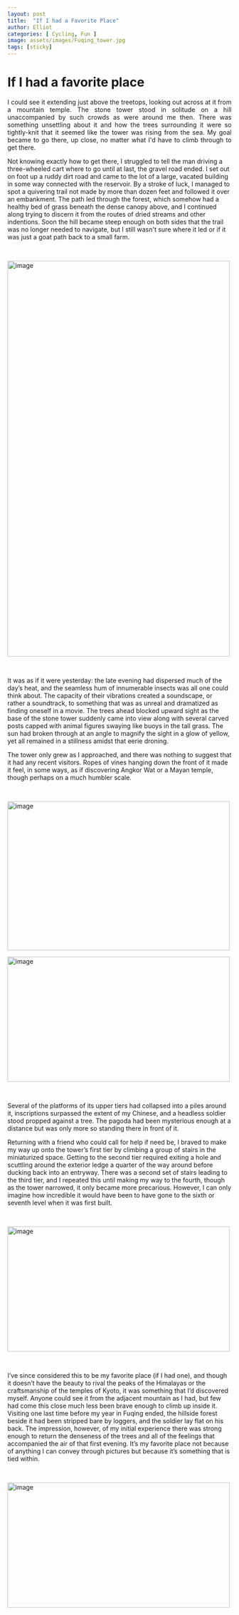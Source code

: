 ```yaml
---
layout: post
title:  "If I had a Favorite Place"
author: Elliot
categories: [ Cycling, Fun ]
image: assets/images/Fuqing_tower.jpg
tags: [sticky]
---
```


# If I had a favorite place


<p style="text-align:justify">I could see it extending just above the treetops, looking out across at it from a mountain temple. The stone tower stood in solitude on a hill unaccompanied by such crowds as were around me then. There was something unsettling about it and how the trees surrounding it were so tightly-knit that it seemed like the tower was rising from the sea. My goal became to go there, up close, no matter what I'd have to climb through to get there.</p>

<p>Not knowing exactly how to get there, I struggled to tell the man driving a three-wheeled cart where to go until at last, the gravel road ended. I set out on foot up a ruddy dirt road and came to the lot of a large, vacated building in some way connected with the reservoir. By a stroke of luck, I managed to spot a quivering trail not made by more than dozen feet and followed it over an embankment. The path led through the forest, which somehow had a healthy bed of grass beneath the dense canopy above, and I continued along trying to discern it from the routes of dried streams and other indentions. Soon the hill became steep enough on both sides that the trail was no longer needed to navigate, but I still wasn't sure where it led or if it was just a goat path back to a small farm.</p>

<p>&nbsp;</p>

<p><img alt="image" src="https://64.media.tumblr.com/34a6240ac28c535471e8d7ec037d1873/tumblr_inline_piga8rSxxQ1tz5xrk_640.jpg" style="height:889px; width:500px" /></p>

<p>&nbsp;</p>

<p>It was as if it were yesterday: the late evening had dispersed much of the day&rsquo;s heat, and the seamless hum of innumerable insects was all one could think about. The capacity of their vibrations created a soundscape, or rather a soundtrack, to something that was as unreal and dramatized as finding oneself in a movie. The trees ahead blocked upward sight as the base of the stone tower suddenly came into view along with several carved posts capped with animal figures swaying like buoys in the tall grass. The sun had broken through at an angle to magnify the sight in a glow of yellow, yet all remained in a stillness amidst that eerie droning.</p>

<p>The tower only grew as I approached, and there was nothing to suggest that it had any recent visitors. Ropes of vines hanging down the front of it made it feel, in some ways, as if discovering Angkor Wat or a Mayan temple, though perhaps on a much humbler scale.</p>

<p>&nbsp;</p>

<p><img alt="image" src="https://64.media.tumblr.com/842c1a36dca55ce3923b5aa706a358b6/tumblr_inline_pigb2qyBbn1tz5xrk_1280.jpg" style="height:335px; width:500px" /></p>

<p><img alt="image" src="https://64.media.tumblr.com/f59749d02c3a7a57e94f94a37b1748e5/tumblr_inline_piga7yU05A1tz5xrk_1280.jpg" style="height:281px; width:500px" /></p>

<p>&nbsp;</p>

<p>Several of the platforms of its upper tiers had collapsed into a piles around it, inscriptions surpassed the extent of my Chinese, and a headless soldier stood propped against a tree. The pagoda had been mysterious enough at a distance but was only more so standing there in front of it.</p>

<p>Returning with a friend who could call for help if need be, I braved to make my way up onto the tower&rsquo;s first tier by climbing a group of stairs in the miniaturized space. Getting to the second tier required exiting a hole and scuttling around the exterior ledge a quarter of the way around before ducking back into an entryway. There was a second set of stairs leading to the third tier, and I repeated this until making my way to the fourth, though as the tower narrowed, it only became more precarious. However, I can only imagine how incredible it would have been to have gone to the sixth or seventh level when it was first built.</p>

<p>&nbsp;</p>

<p><img alt="image" src="https://64.media.tumblr.com/9ed567fea609c6b5137bd0645b8a45fa/tumblr_inline_piga9hPuNd1tz5xrk_1280.jpg" style="height:281px; width:500px" /></p>

<p>&nbsp;</p>

<p>I&rsquo;ve since considered this to be my favorite place (if I had one), and though it doesn&rsquo;t have the beauty to rival the peaks of the Himalayas or the craftsmanship of the temples of Kyoto, it was something that I&rsquo;d discovered myself. Anyone could see it from the adjacent mountain as I had, but few had come this close much less been brave enough to climb up inside it. Visiting one last time before my year in Fuqing ended, the hillside forest beside it had been stripped bare by loggers, and the soldier lay flat on his back. The impression, however, of my initial experience there was strong enough to return the denseness of the trees and all of the feelings that accompanied the air of that first evening. It&rsquo;s my favorite place not because of anything I can convey through pictures but because it&rsquo;s something that is tied within.</p>

<p>&nbsp;</p>

<p><img alt="image" src="https://64.media.tumblr.com/b1baa44b795fc5edcd65fad6b7ecc1c9/tumblr_inline_pigakd8bia1tz5xrk_1280.jpg" style="height:281px; width:500px" /></p>
